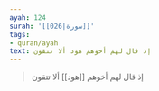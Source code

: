 ```yaml
---
ayah: 124
surah: '[[026|سورة]]'
tags:
- quran/ayah
text: إذ قال لهم أخوهم هود ألا تتقون
---
```

> إذ قال لهم أخوهم [[هود]] ألا تتقون
